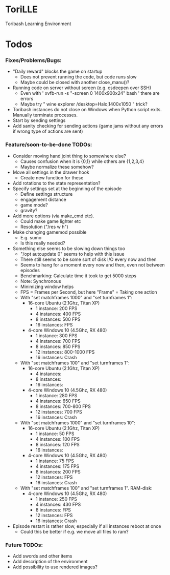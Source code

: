 # ToriLLE
Toribash Learning Environment

# Todos
### Fixes/Problems/Bugs:

- "Daily reward" blocks the game on startup 
    - Does not prevent running the code, but code runs slow
    - Maybe could be closed with another close_manu()?
- Running code on server without screen (e.g. csdeepen over SSH)
    - Even with ' xvfb-run -s "-screen 0 1400x900x24" bash ' there are errors
    - Maybe try " wine explorer /desktop=Halo,1400x1050 " trick?     
- Toribash instances do not close on Windows when Python script exits. Manually terminate processes.
- Start by sending settings
- Add sanity checking for sending actions (game jams without any errors if wrong type of actions are sent)

### Feature/soon-to-be-done TODOs:

- Consider moving hand joint thing to somewhere else?
    - Causes confusion when it is {0,1} while others are {1,2,3,4}
    - Maybe normalize these somehow?
- Move all settings in the drawer hook
    - Create new function for these
- Add rotations to the state representation?
- Specify settings set at the beginning of the episode 
    - Define settings structure
    - engagement distance
    - game mode?
    - gravity? 
- Add more options (via make_cmd etc). 
    - Could make game lighter etc
    - Resolution ("/res w h")
- Make changing gamemod possible
    - E.g. sumo
    - Is this really needed?
- Something else seems to be slowing down things too
    - "/opt autoupdate 0" seems to help with this issue
    - There still seems to be some sort of disk I/O every now and then
    - Seems to hang for a moment every now and then, even not between episodes
    - Benchmarking: Calculate time it took to get 5000 steps
    - Note: Synchronous
    - Minimizing window helps
    - FPS = Frames per Second, but here "Frame" = Taking one action
    - With "set matchframes 1000" and "set turnframes 1":
        - 16-core Ubuntu (2.1Ghz, Titan XP)
            - 1 instance:   200 FPS
            - 4 instances:  400 FPS
            - 8 instances:  500 FPS
            - 16 instances:  FPS
        - 4-core Windows 10 (4.5Ghz, RX 480)
            - 1 instance:   300 FPS
            - 4 instances:  700 FPS
            - 8 instances:  850 FPS
            - 12 instances: 800-1000 FPS
            - 16 instances: Crash
    - With "set matchframes 100" and "set turnframes 1":
        - 16-core Ubuntu (2.1Ghz, Titan XP)
            - 4 instances: 
            - 8 instances: 
            - 16 instances: 
        - 4-core Windows 10 (4.5Ghz, RX 480)
            - 1 instance:   280 FPS
            - 4 instances:  650 FPS
            - 8 instances:  700-800  FPS
            - 12 instances: 700 FPS
            - 16 instances: Crash
    - With "set matchframes 1000" and "set turnframes 10":
        - 16-core Ubuntu (2.1Ghz, Titan XP)
            - 1 instance:   50 FPS
            - 4 instances:  100 FPS
            - 8 instances:  120 FPS
            - 16 instances: 
        - 4-core Windows 10 (4.5Ghz, RX 480)
            - 1 instance:   75  FPS
            - 4 instances:  175 FPS
            - 8 instances:  200 FPS
            - 12 instances:  FPS
            - 16 instances: Crash
    - With "set matchframes 100" and "set turnframes 1". RAM-disk:
        - 4-core Windows 10 (4.5Ghz, RX 480)
            - 1 instance:   250 FPS
            - 4 instances:  430 FPS
            - 8 instances:   FPS
            - 12 instances:  FPS
            - 16 instances: Crash
- Episode restart is rather slow, especially if all instances reboot at once
    - Could this be better if e.g. we move all files to ram?

### Future TODOs:

- Add swords and other items
- Add description of the environment
- Add possibility to use rendered images?
